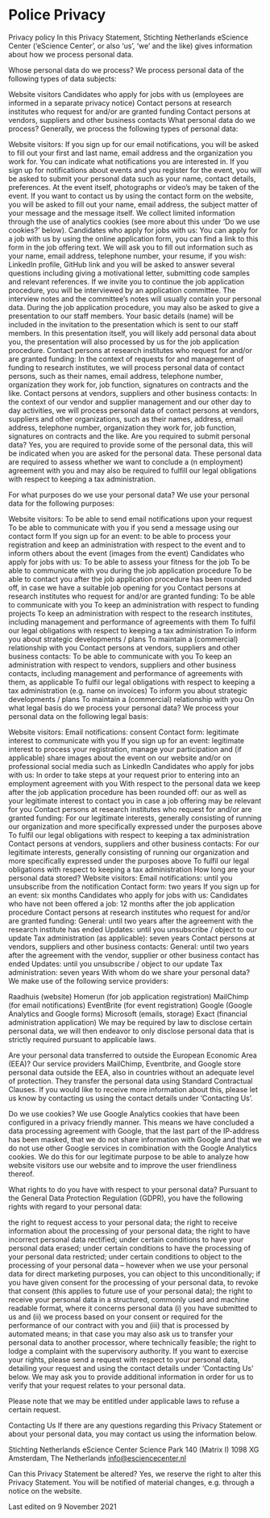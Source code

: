 # Police Privacy

Privacy policy
In this Privacy Statement, Stichting Netherlands eScience Center (‘eScience Center’, or also ‘us’, ‘we’ and the like) gives information about how we process personal data.

Whose personal data do we process?
We process personal data of the following types of data subjects:

Website visitors
Candidates who apply for jobs with us (employees are informed in a separate privacy notice)
Contact persons at research institutes who request for and/or are granted funding
Contact persons at vendors, suppliers and other business contacts
What personal data do we process?
Generally, we process the following types of personal data:

Website visitors:
If you sign up for our email notifications, you will be asked to fill out your first and last name, email address and the organization you work for. You can indicate what notifications you are interested in.
If you sign up for notifications about events and you register for the event, you will be asked to submit your personal data such as your name, contact details, preferences. At the event itself, photographs or video’s may be taken of the event.
If you want to contact us by using the contact form on the website, you will be asked to fill out your name, email address, the subject matter of your message and the message itself.
We collect limited information through the use of analytics cookies (see more about this under ‘Do we use cookies?’ below).
Candidates who apply for jobs with us:
You can apply for a job with us by using the online application form, you can find a link to this form in the job offering text. We will ask you to fill out information such as your name, email address, telephone number, your resume, if you wish: LinkedIn profile, GitHub link and you will be asked to answer several questions including giving a motivational letter, submitting code samples and relevant references.
If we invite you to continue the job application procedure, you will be interviewed by an application committee. The interview notes and the committee’s notes will usually contain your personal data.
During the job application procedure, you may also be asked to give a presentation to our staff members. Your basic details (name) will be included in the invitation to the presentation which is sent to our staff members. In this presentation itself, you will likely add personal data about you, the presentation will also processed by us for the job application procedure.
Contact persons at research institutes who request for and/or are granted funding:
In the context of requests for and management of funding to research institutes, we will process personal data of contact persons, such as their names, email address, telephone number, organization they work for, job function, signatures on contracts and the like.
Contact persons at vendors, suppliers and other business contacts:
In the context of our vendor and supplier management and our other day to day activities, we will process personal data of contact persons at vendors, suppliers and other organizations, such as their names, address, email address, telephone number, organization they work for, job function, signatures on contracts and the like.
Are you required to submit personal data?
Yes, you are required to provide some of the personal data, this will be indicated when you are asked for the personal data. These personal data are required to assess whether we want to conclude a (n employment) agreement with you and may also be required to fulfill our legal obligations with respect to keeping a tax administration.

For what purposes do we use your personal data?
We use your personal data for the following purposes:

Website visitors:
To be able to send email notifications upon your request
To be able to communicate with you if you send a message using our contact form
If you sign up for an event: to be able to process your registration and keep an administration with respect to the event and to inform others about the event (images from the event)
Candidates who apply for jobs with us:
To be able to assess your fitness for the job
To be able to communicate with you during the job application procedure
To be able to contact you after the job application procedure has been rounded off, in case we have a suitable job opening for you
Contact persons at research institutes who request for and/or are granted funding:
To be able to communicate with you
To keep an administration with respect to funding projects
To keep an administration with respect to the research institutes, including management and performance of agreements with them
To fulfil our legal obligations with respect to keeping a tax administration
To inform you about strategic developments / plans
To maintain a (commercial) relationship with you
Contact persons at vendors, suppliers and other business contacts:
To be able to communicate with you
To keep an administration with respect to vendors, suppliers and other business contacts, including management and performance of agreements with them, as applicable
To fulfil our legal obligations with respect to keeping a tax administration (e.g. name on invoices)
To inform you about strategic developments / plans
To maintain a (commercial) relationship with you
On what legal basis do we process your personal data?
We process your personal data on the following legal basis:

Website visitors:
Email notifications: consent
Contact form: legitimate interest to communicate with you
If you sign up for an event: legitimate interest to process your registration, manage your participation and (if applicable) share images about the event on our website and/or on professional social media such as LinkedIn
Candidates who apply for jobs with us:
In order to take steps at your request prior to entering into an employment agreement with you
With respect to the personal data we keep after the job application procedure has been rounded off: our as well as your legitimate interest to contact you in case a job offering may be relevant for you
Contact persons at research institutes who request for and/or are granted funding:
For our legitimate interests, generally consisting of running our organization and more specifically expressed under the purposes above
To fulfil our legal obligations with respect to keeping a tax administration
Contact persons at vendors, suppliers and other business contacts:
For our legitimate interests, generally consisting of running our organization and more specifically expressed under the purposes above
To fulfil our legal obligations with respect to keeping a tax administration
How long are your personal data stored?
Website visitors:
Email notifications: until you unsubscribe from the notification
Contact form: two years
If you sign up for an event: six months
Candidates who apply for jobs with us:
Candidates who have not been offered a job: 12 months after the job application procedure
Contact persons at research institutes who request for and/or are granted funding:
General: until two years after the agreement with the research institute has ended
Updates: until you unsubscribe / object to our update
Tax administration (as applicable): seven years
Contact persons at vendors, suppliers and other business contacts:
General: until two years after the agreement with the vendor, supplier or other business contact has ended
Updates: until you unsubscribe / object to our update
Tax administration: seven years
With whom do we share your personal data?
We make use of the following service providers:

Raadhuis (website)
Homerun (for job application registration)
MailChimp (for email notifications)
EventBrite (for event registration)
Google (Google Analytics and Google forms)
Microsoft (emails, storage)
Exact (financial administration application)
We may be required by law to disclose certain personal data, we will then endeavor to only disclose personal data that is strictly required pursuant to applicable laws.

Are your personal data transferred to outside the European Economic Area (EEA)?
Our service providers MailChimp, Eventbrite, and Google store personal data outside the EEA, also in countries without an adequate level of protection. They transfer the personal data using Standard Contractual Clauses. If you would like to receive more information about this, please let us know by contacting us using the contact details under ‘Contacting Us’.

Do we use cookies?
We use Google Analytics cookies that have been configured in a privacy friendly manner. This means we have concluded a data processing agreement with Google, that the last part of the IP-address has been masked, that we do not share information with Google and that we do not use other Google services in combination with the Google Analytics cookies. We do this for our legitimate purpose to be able to analyze how website visitors use our website and to improve the user friendliness thereof.

What rights to do you have with respect to your personal data?
Pursuant to the General Data Protection Regulation (GDPR), you have the following rights with regard to your personal data:

the right to request access to your personal data;
the right to receive information about the processing of your personal data;
the right to have incorrect personal data rectified;
under certain conditions to have your personal data erased;
under certain conditions to have the processing of your personal data restricted;
under certain conditions to object to the processing of your personal data – however when we use your personal data for direct marketing purposes, you can object to this unconditionally;
if you have given consent for the processing of your personal data, to revoke that consent (this applies to future use of your personal data);
the right to receive your personal data in a structured, commonly used and machine readable format, where it concerns personal data (i) you have submitted to us and (ii) we process based on your consent or required for the performance of our contract with you and (iii) that is processed by automated means; in that case you may also ask us to transfer your personal data to another processor, where technically feasible;
the right to lodge a complaint with the supervisory authority.
If you want to exercise your rights, please send a request with respect to your personal data, detailing your request and using the contact details under ‘Contacting Us’ below. We may ask you to provide additional information in order for us to verify that your request relates to your personal data.

Please note that we may be entitled under applicable laws to refuse a certain request.

Contacting Us
If there are any questions regarding this Privacy Statement or about your personal data, you may contact us using the information below.

Stichting Netherlands eScience Center
Science Park 140 (Matrix I)
1098 XG Amsterdam, The Netherlands
info@esciencecenter.nl

Can this Privacy Statement be altered?
Yes, we reserve the right to alter this Privacy Statement. You will be notified of material changes, e.g. through a notice on the website.

Last edited on 9 November 2021
